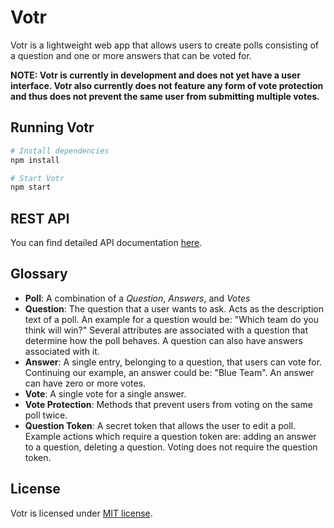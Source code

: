 # Votr

Votr is a lightweight web app that allows users to create polls consisting of a question and one or more answers that can be voted for.

**NOTE: Votr is currently in development and does not yet have a user interface. Votr also currently does not feature any form of vote protection and thus does not prevent the same user from submitting multiple votes.**

## Running Votr

```bash
# Install dependencies
npm install

# Start Votr
npm start
```

## REST API

You can find detailed API documentation [here](docs/API.md).

## Glossary

-   **Poll**: A combination of a _Question_, _Answers_, and _Votes_
-   **Question**: The question that a user wants to ask. Acts as the description text of a poll. An example for a question would be: "Which team do you think will win?" Several attributes are associated with a question that determine how the poll behaves. A question can also have answers associated with it.
-   **Answer**: A single entry, belonging to a question, that users can vote for. Continuing our example, an answer could be: "Blue Team". An answer can have zero or more votes.
-   **Vote**: A single vote for a single answer.
-   **Vote Protection**: Methods that prevent users from voting on the same poll twice.
-   **Question Token**: A secret token that allows the user to edit a poll. Example actions which require a question token are: adding an answer to a question, deleting a question. Voting does not require the question token.

## License

Votr is licensed under [MIT license](LICENSE).
